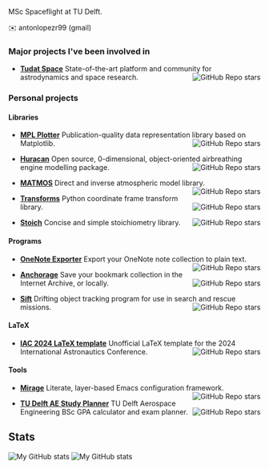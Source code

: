MSc Spaceflight at TU Delft.

✉️ antonlopezr99 (gmail)

### Major projects I've been involved in

- **[Tudat Space](https://docs.tudat.space/en/latest/)** State-of-the-art platform and community for astrodynamics and space research. <img align="right" alt="GitHub Repo stars" src="https://img.shields.io/github/stars/tudat-team/tudatpy?style=social">

### Personal projects

#### Libraries

- **[MPL Plotter](https://github.com/alopezrivera/mpl_plotter)** Publication-quality data representation library based on Matplotlib. <img align="right" alt="GitHub Repo stars" src="https://img.shields.io/github/stars/alopezrivera/mpl_plotter?style=social">


- **[Huracan](https://github.com/alopezrivera/huracan)** Open source, 0-dimensional, object-oriented airbreathing engine modelling package. <img align="right" alt="GitHub Repo stars" src="https://img.shields.io/github/stars/alopezrivera/huracan?style=social">


- **[MATMOS](https://github.com/alopezrivera/MATMOS)** Direct and inverse atmospheric model library. <img align="right" alt="GitHub Repo stars" src="https://img.shields.io/github/stars/alopezrivera/MATMOS?style=social">


- **[Transforms](https://github.com/alopezrivera/transforms)** Python coordinate frame transform library. <img align="right" alt="GitHub Repo stars" src="https://img.shields.io/github/stars/alopezrivera/transforms?style=social">


- **[Stoich](https://github.com/alopezrivera/stoich)** Concise and simple stoichiometry library. <img align="right" alt="GitHub Repo stars" src="https://img.shields.io/github/stars/alopezrivera/stoich?style=social">


#### Programs


- **[OneNote Exporter](https://github.com/alopezrivera/OneNoteExporter)** Export your OneNote note collection to plain text. <img align="right" alt="GitHub Repo stars" src="https://img.shields.io/github/stars/alopezrivera/OneNoteExporter?style=social">


- **[Anchorage](https://github.com/alopezrivera/anchorage)** Save your bookmark collection in the Internet Archive, or locally. <img align="right" alt="GitHub Repo stars" src="https://img.shields.io/github/stars/alopezrivera/anchorage?style=social">


- **[Sift](https://github.com/alopezrivera/sift)** Drifting object tracking program for use in search and rescue missions. <img align="right" alt="GitHub Repo stars" src="https://img.shields.io/github/stars/alopezrivera/sift?style=social">

#### LaTeX

- **[IAC 2024 LaTeX template](https://github.com/alopezrivera/IAC-2024-latex-template)** Unofficial LaTeX template for the 2024 International Astronautics Conference. <img align="right" alt="GitHub Repo stars" src="https://img.shields.io/github/stars/alopezrivera/IAC-2024-latex-template ?style=social">

#### Tools


- **[Mirage](https://github.com/alopezrivera/mirage)** Literate, layer-based Emacs configuration framework. <img align="right" alt="GitHub Repo stars" src="https://img.shields.io/github/stars/alopezrivera/mirage ?style=social">


- **[TU Delft AE Study Planner](https://github.com/alopezrivera/tudelft-ae-study-planner )** TU Delft Aerospace Engineering BSc GPA calculator and exam planner. <img align="right" alt="GitHub Repo stars" src="https://img.shields.io/github/stars/alopezrivera/tudelft-ae-study-planner ?style=social">

## Stats

![My GitHub stats](https://github-readme-stats.vercel.app/api?username=alopezrivera&rank_icon=percentile&show_icons=true&theme=transparent) ![My GitHub stats](https://github-readme-stats.vercel.app/api/top-langs/?username=alopezrivera&layout=compact)
